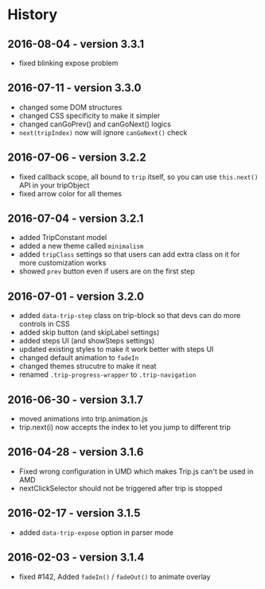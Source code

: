 # History

## 2016-08-04 - version 3.3.1

+ fixed blinking expose problem

## 2016-07-11 - version 3.3.0

+ changed some DOM structures
+ changed CSS specificity to make it simpler
+ changed canGoPrev() and canGoNext() logics
+ `next(tripIndex)` now will ignore `canGoNext()` check

## 2016-07-06 - version 3.2.2

+ fixed callback scope, all bound to `trip` itself, so you can use `this.next()` API in your tripObject
+ fixed arrow color for all themes

## 2016-07-04 - version 3.2.1
+ added TripConstant model
+ added a new theme called `minimalism`
+ added `tripClass` settings so that users can add extra class on it for more customization works
+ showed `prev` button even if users are on the first step

## 2016-07-01 - version 3.2.0

+ added `data-trip-step` class on trip-block so that devs can do more controls in CSS
+ added skip button (and skipLabel settings)
+ added steps UI (and showSteps settings)
+ updated existing styles to make it work better with steps UI
+ changed default animation to `fadeIn`
+ changed themes strucutre to make it neat
+ renamed `.trip-progress-wrapper` to `.trip-navigation`

## 2016-06-30 - version 3.1.7

+ moved animations into trip.animation.js
+ trip.next(i) now accepts the index to let you jump to different trip

## 2016-04-28 - version 3.1.6

+ Fixed wrong configuration in UMD which makes Trip.js can't be used in AMD
+ nextClickSelector should not be triggered after trip is stopped

## 2016-02-17 - version 3.1.5

+ added `data-trip-expose` option in parser mode

## 2016-02-03 - version 3.1.4

+ fixed #142, Added `fadeIn()` / `fadeOut()` to animate overlay
